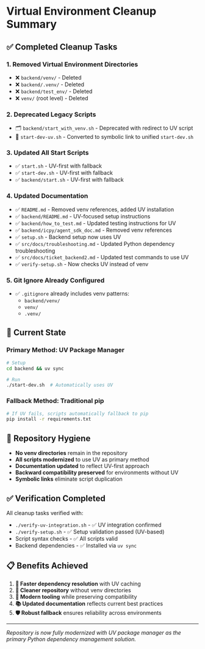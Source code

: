 # Virtual Environment Cleanup Summary

## ✅ Completed Cleanup Tasks

### 1. **Removed Virtual Environment Directories**
- ❌ `backend/venv/` - Deleted
- ❌ `backend/.venv/` - Deleted  
- ❌ `backend/test_env/` - Deleted
- ❌ `venv/` (root level) - Deleted

### 2. **Deprecated Legacy Scripts**
- 🗂️ `backend/start_with_venv.sh` - Deprecated with redirect to UV script
- 🔗 `start-dev-uv.sh` - Converted to symbolic link to unified `start-dev.sh`

### 3. **Updated All Start Scripts**
- ✅ `start.sh` - UV-first with fallback
- ✅ `start-dev.sh` - UV-first with fallback  
- ✅ `backend/start.sh` - UV-first with fallback

### 4. **Updated Documentation**
- ✅ `README.md` - Removed venv references, added UV installation
- ✅ `backend/README.md` - UV-focused setup instructions
- ✅ `backend/how_to_test.md` - Updated testing instructions for UV
- ✅ `backend/icpy/agent_sdk_doc.md` - Removed venv references
- ✅ `setup.sh` - Backend setup now uses UV
- ✅ `src/docs/troubleshooting.md` - Updated Python dependency troubleshooting
- ✅ `src/docs/ticket_backend2.md` - Updated test commands to use UV
- ✅ `verify-setup.sh` - Now checks UV instead of venv

### 5. **Git Ignore Already Configured**
- ✅ `.gitignore` already includes venv patterns:
  - `backend/venv/`
  - `venv/`
  - `.venv/`

## 🎯 Current State

### **Primary Method: UV Package Manager**
```bash
# Setup
cd backend && uv sync

# Run
./start-dev.sh  # Automatically uses UV
```

### **Fallback Method: Traditional pip**
```bash
# If UV fails, scripts automatically fallback to pip
pip install -r requirements.txt
```

## 🧹 Repository Hygiene

- **No venv directories** remain in the repository
- **All scripts modernized** to use UV as primary method
- **Documentation updated** to reflect UV-first approach
- **Backward compatibility preserved** for environments without UV
- **Symbolic links** eliminate script duplication

## ✅ Verification Completed

All cleanup tasks verified with:
- `./verify-uv-integration.sh` - ✅ UV integration confirmed
- `./verify-setup.sh` - ✅ Setup validation passed (UV-based)
- Script syntax checks - ✅ All scripts valid
- Backend dependencies - ✅ Installed via `uv sync`

## 📋 Benefits Achieved

1. **🚀 Faster dependency resolution** with UV caching
2. **🧹 Cleaner repository** without venv directories  
3. **🔄 Modern tooling** while preserving compatibility
4. **📚 Updated documentation** reflects current best practices
5. **🛡️ Robust fallback** ensures reliability across environments

---
*Repository is now fully modernized with UV package manager as the primary Python dependency management solution.*

